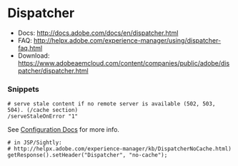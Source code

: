 # Dispatcher

* Docs: http://docs.adobe.com/docs/en/dispatcher.html
* FAQ: http://helpx.adobe.com/experience-manager/using/dispatcher-faq.html
* Download: https://www.adobeaemcloud.com/content/companies/public/adobe/dispatcher/dispatcher.html

### Snippets
```
# serve stale content if no remote server is available (502, 503, 504). (/cache section)
/serveStaleOnError "1"
```

See [Configuration Docs](http://docs.adobe.com/docs/en/dispatcher/disp-config.html) for more info.

```
# in JSP/Sightly:
# http://helpx.adobe.com/experience-manager/kb/DispatcherNoCache.html)
getResponse().setHeader("Dispatcher", "no-cache");
```
